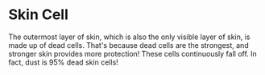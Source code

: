 # Skin Cell

The outermost layer of skin, which is also the only visible layer of skin, is
made up of dead cells. That's because dead cells are the strongest, and stronger
skin provides more protection! These cells continuously fall off. In fact, dust
is 95% dead skin cells!

